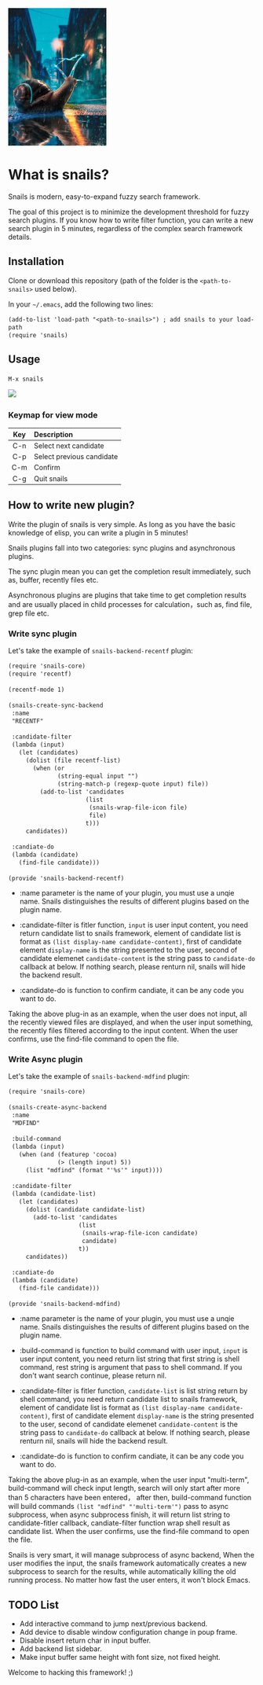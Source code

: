 <img src="./images/snails.png" width="200">

# What is snails?
Snails is modern, easy-to-expand fuzzy search framework.

The goal of this project is to minimize the development threshold for fuzzy search plugins.
If you know how to write filter function, you can write a new search plugin in 5 minutes,
regardless of the complex search framework details.

## Installation
Clone or download this repository (path of the folder is the `<path-to-snails>` used below).

In your `~/.emacs`, add the following two lines:
```Elisp
(add-to-list 'load-path "<path-to-snails>") ; add snails to your load-path
(require 'snails)
```

## Usage
```M-x snails```

<img src="./images/screenshot.png">

### Keymap for view mode

| Key        | Description                                                            |
| :--------: | :----                                                                  |
| C-n        | Select next candidate                                                  |
| C-p        | Select previous candidate                                              |
| C-m        | Confirm                                                                |
| C-g        | Quit snails                                                            |

## How to write new plugin?

Write the plugin of snails is very simple.
As long as you have the basic knowledge of elisp, you can write a plugin in 5 minutes!

Snails plugins fall into two categories: sync plugins and asynchronous plugins.

The sync plugin mean you can get the completion result immediately, such as, buffer, recently files etc.

Asynchronous plugins are plugins that take time to get completion results and are usually placed in child processes for calculation，such as, find file, grep file etc.

### Write sync plugin
Let's take the example of ```snails-backend-recentf``` plugin:

```elisp
(require 'snails-core)
(require 'recentf)

(recentf-mode 1)

(snails-create-sync-backend
 :name
 "RECENTF"

 :candidate-filter
 (lambda (input)
   (let (candidates)
     (dolist (file recentf-list)
       (when (or
              (string-equal input "")
              (string-match-p (regexp-quote input) file))
         (add-to-list 'candidates
                      (list
                       (snails-wrap-file-icon file)
                       file)
                      t)))
     candidates))

 :candiate-do
 (lambda (candidate)
   (find-file candidate)))

(provide 'snails-backend-recentf)
```

* :name parameter is the name of your plugin, you must use a unqie name. Snails distinguishes the results of different plugins based on the plugin name.

* :candidate-filter is fitler function, ```input``` is user input content, you need return candidate list to snails framework, element of candidate list is format as ```(list display-name candidate-content)```, first of candidate element ```display-name``` is the string presented to the user, second of candidate elemenet ```candidate-content``` is the string pass to ```candidate-do``` callback at below. If nothing search, please renturn nil, snails will hide the backend result.

* :candidate-do is function to confirm candiate, it can be any code you want to do.

Taking the above plug-in as an example, when the user does not input, all the recently viewed files are displayed, and when the user input something, the recently files filtered according to the input content. When the user confirms, use the find-file command to open the file.

### Write Async plugin
Let's take the example of ```snails-backend-mdfind``` plugin:

```elisp
(require 'snails-core)

(snails-create-async-backend
 :name
 "MDFIND"

 :build-command
 (lambda (input)
   (when (and (featurep 'cocoa)
              (> (length input) 5))
     (list "mdfind" (format "'%s'" input))))

 :candidate-filter
 (lambda (candidate-list)
   (let (candidates)
     (dolist (candidate candidate-list)
       (add-to-list 'candidates
                    (list
                     (snails-wrap-file-icon candidate)
                     candidate)
                    t))
     candidates))

 :candiate-do
 (lambda (candidate)
   (find-file candidate)))

(provide 'snails-backend-mdfind)
```

* :name parameter is the name of your plugin, you must use a unqie name. Snails distinguishes the results of different plugins based on the plugin name.

* :build-command is function to build command with user input, ```input``` is user input content, you need return list string that first string is shell command, rest string is argument that pass to shell command. If you don't want search continue, please return nil.

* :candidate-filter is fitler function, ```candidate-list``` is list string return by shell command, you need return candidate list to snails framework, element of candidate list is format as ```(list display-name candidate-content)```, first of candidate element ```display-name``` is the string presented to the user, second of candidate elemenet ```candidate-content``` is the string pass to ```candidate-do``` callback at below. If nothing search, please renturn nil, snails will hide the backend result.

* :candidate-do is function to confirm candiate, it can be any code you want to do.

Taking the above plug-in as an example, when the user input "multi-term", build-command will check input length, search will only start after more than 5 characters have been entered， after then, build-command function will build commands ```(list "mdfind" "'multi-term'")``` pass to async subprocess, when async subprocess finish, it will return list string to candidate-fitler callback, candiate-filter function wrap shell result as candidate list. When the user confirms, use the find-file command to open the file.

Snails is very smart, it will manage subprocess of async backend, When the user modifies the input, the snails framework automatically creates a new subprocess to search for the results, while automatically killing the old running process. No matter how fast the user enters, it won't block Emacs.


## TODO List

* Add interactive command to jump next/previous backend.
* Add device to disable window configuration change in poup frame.
* Disable insert return char in input buffer.
* Add backend list sidebar.
* Make input buffer same height with font size, not fixed height.

Welcome to hacking this framework! ;)
